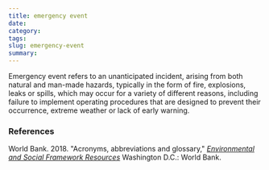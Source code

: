 ```yaml
---
title: emergency event
date:
category:
tags:
slug: emergency-event
summary:
---
```



Emergency event refers to an unanticipated incident, arising from both natural and man-made hazards,
typically in the form of fire, explosions, leaks or spills, which may occur for a variety of different reasons,
including failure to implement operating procedures that are designed to prevent their occurrence,
extreme weather or lack of early warning.

### References


World Bank. 2018. "Acronyms, abbreviations and glossary," _[Environmental and Social Framework Resources](https://www.worldbank.org/en/projects-operations/environmental-and-social-framework/brief/environmental-and-social-framework-resources)_ Washington D.C.: World Bank.

